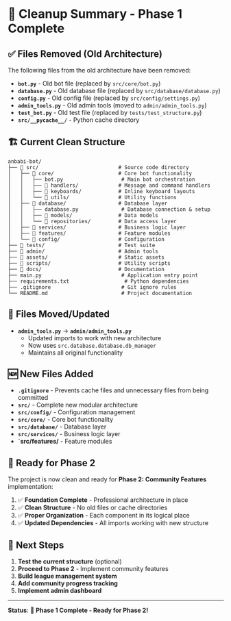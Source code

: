# 🧹 Cleanup Summary - Phase 1 Complete

## ✅ **Files Removed (Old Architecture)**

The following files from the old architecture have been removed:

- **`bot.py`** - Old bot file (replaced by `src/core/bot.py`)
- **`database.py`** - Old database file (replaced by `src/database/database.py`)
- **`config.py`** - Old config file (replaced by `src/config/settings.py`)
- **`admin_tools.py`** - Old admin tools (moved to `admin/admin_tools.py`)
- **`test_bot.py`** - Old test file (replaced by `tests/test_structure.py`)
- **`src/__pycache__/`** - Python cache directory

## 🏗️ **Current Clean Structure**

```
anbabi-bot/
├── 📁 src/                          # Source code directory
│   ├── 📁 core/                     # Core bot functionality
│   │   ├── bot.py                   # Main bot orchestration
│   │   ├── 📁 handlers/             # Message and command handlers
│   │   ├── 📁 keyboards/            # Inline keyboard layouts
│   │   └── 📁 utils/                # Utility functions
│   ├── 📁 database/                 # Database layer
│   │   ├── database.py              # Database connection & setup
│   │   ├── 📁 models/               # Data models
│   │   └── 📁 repositories/         # Data access layer
│   ├── 📁 services/                 # Business logic layer
│   ├── 📁 features/                 # Feature modules
│   └── 📁 config/                   # Configuration
├── 📁 tests/                        # Test suite
├── 📁 admin/                        # Admin tools
├── 📁 assets/                       # Static assets
├── 📁 scripts/                      # Utility scripts
├── 📁 docs/                         # Documentation
├── main.py                          # Application entry point
├── requirements.txt                  # Python dependencies
├── .gitignore                       # Git ignore rules
└── README.md                        # Project documentation
```

## 🔄 **Files Moved/Updated**

- **`admin_tools.py`** → **`admin/admin_tools.py`**
  - Updated imports to work with new architecture
  - Now uses `src.database.database.db_manager`
  - Maintains all original functionality

## 🆕 **New Files Added**

- **`.gitignore`** - Prevents cache files and unnecessary files from being committed
- **`src/`** - Complete new modular architecture
- **`src/config/`** - Configuration management
- **`src/core/`** - Core bot functionality
- **`src/database/`** - Database layer
- **`src/services/`** - Business logic layer
- **`src/features/** - Feature modules

## 🎯 **Ready for Phase 2**

The project is now clean and ready for **Phase 2: Community Features** implementation:

1. ✅ **Foundation Complete** - Professional architecture in place
2. ✅ **Clean Structure** - No old files or cache directories
3. ✅ **Proper Organization** - Each component in its logical place
4. ✅ **Updated Dependencies** - All imports working with new structure

## 🚀 **Next Steps**

1. **Test the current structure** (optional)
2. **Proceed to Phase 2** - Implement community features
3. **Build league management system**
4. **Add community progress tracking**
5. **Implement admin dashboard**

---

**Status**: 🎉 **Phase 1 Complete - Ready for Phase 2!**
